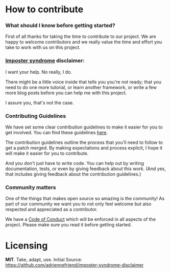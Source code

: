 # How to contribute

### What should I know before getting started?
First of all thanks for taking the time to contribute to our project. We are happy to welcome contributors and we really value the time and effort you take to work with us on this project.

### [Imposter syndrome](https://en.wikipedia.org/wiki/Impostor_syndrome) disclaimer:

I want your help. No really, I do.

There might be a little voice inside that tells you you're not ready; that you need to do one more tutorial, or learn another framework, or write a few more blog posts before you can help me with this project.

I assure you, that's not the case.

### Contributing Guidelines

We have set some clear contribution guidelines to make it easier for you to get involved. You can find these guidelines [here]().

The contribution guidelines outline the process that you'll need to follow to get a patch merged. By making expectations and process explicit, I hope it will make it easier for you to contribute.

And you don't just have to write code. You can help out by writing documentation, tests, or even by giving feedback about this work. (And yes, that includes giving feedback about the contribution guidelines.)

### Community matters
One of the things that makes open source so amazing is the community! As part of our community we want you to not only feel welcome but also respected and appreciated as a contributor.

We have a [Code of Conduct](./code_of_conduct.md) which will be enforced in all aspects of the project. Please make sure you read it before getting started.

# Licensing

**MIT**. Take, adapt, use.  Initial Source: https://github.com/adriennefriend/imposter-syndrome-disclaimer
